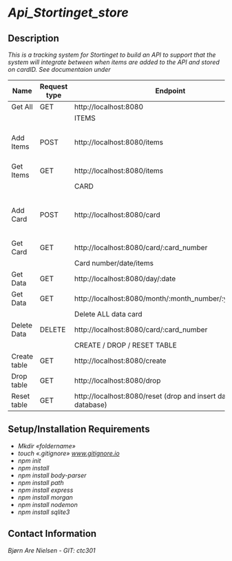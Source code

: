 # _Api_Stortinget_store_

## Description

_This is a tracking system for Stortinget to build an API to support that the system will integrate between when items are added to the API and stored on cardID. See documentaion under_

| Name         | Request type | Endpoint                                                       | Body                                                                      |
| ------------ | ------------ | -------------------------------------------------------------- | ------------------------------------------------------------------------- |
| Get All      | GET          | http://localhost:8080                                          |                                                                           |
|              |              | ITEMS                                                          |                                                                           |
| Add Items    | POST         | http://localhost:8080/items                                    | { item:"string", value:"string", currency:"string", price:"number" }      |
| Get Items    | GET          | http://localhost:8080/items                                    |                                                                           |
|              |              | CARD                                                           |                                                                           |
| Add Card     | POST         | http://localhost:8080/card                                     | { card_number:"number", store: "string", adress:"string", date:"string" } |
| Get Card     | GET          | http://localhost:8080/card/:card_number                        |                                                                           |
|              |              | Card number/date/items                                         |                                                                           |
| Get Data     | GET          | http://localhost:8080/day/:date                                |                                                                           |
| Get Data     | GET          | http://localhost:8080/month/:month_number/:year_number         |                                                                           |
|              |              | Delete ALL data card                                           |                                                                           |
| Delete Data  | DELETE       | http://localhost:8080/card/:card_number                        |                                                                           |
|              |              | CREATE / DROP / RESET TABLE                                    |                                                                           |
| Create table | GET          | http://localhost:8080/create                                   |                                                                           |
| Drop table   | GET          | http://localhost:8080/drop                                     |                                                                           |
| Reset table  | GET          | http://localhost:8080/reset (drop and insert data to database) |                                                                           |

## Setup/Installation Requirements

- _Mkdir «foldername»_
- _touch «.gitignore» www.gitignore.io_
- _npm init_
- _npm install_
- _npm install body-parser_
- _npm install path_
- _npm install express_
- _npm install morgan_
- _npm install nodemon_
- _npm install sqlite3_

## Contact Information

_Bjørn Are Nielsen - GIT: ctc301_
